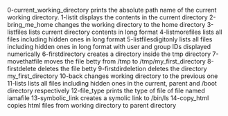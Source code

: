 0-current_working_directory prints the absolute path name of the current working directory.
1-listit displays the contents in the current directory
2-bring_me_home changes the working directory to the home directory
3-listfiles lists current directory contents in long format
4-listmorefiles lists all files including hidden ones in long format
5-listfilesdigitonly lists all files including hidden ones in long format with user and group IDs displayed numerically
6-firstdirectory creates a directory inside the tmp directory
7-movethatfile moves the file betty from /tmp to /tmp/my_first_directory
8-firstdelete deletes the file betty
9-firstdirdeletion deletes the directory my_first_directory
10-back changes working directory to the previous one
11-lists lists all files including hidden ones in the current, parent and /boot directory respectively
12-file_type prints the type of file of file named iamafile
13-symbolic_link creates a symolic link to /bin/ls
14-copy_html copies html files from working directory to parent directory

